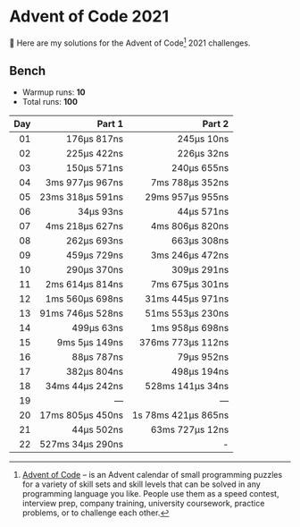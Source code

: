 # Advent of Code 2021

:wave: Here are my solutions for the Advent of Code[^aoc] 2021 challenges.

## Bench

- Warmup runs: **10**
- Total runs: **100**

| Day |           Part 1 |              Part 2 |
| --: | ---------------: | ------------------: |
|  01 |      176µs 817ns |          245µs 10ns |
|  02 |      225µs 422ns |          226µs 32ns |
|  03 |      150µs 571ns |         240µs 655ns |
|  04 |  3ms 977µs 967ns |     7ms 788µs 352ns |
|  05 | 23ms 318µs 591ns |    29ms 957µs 955ns |
|  06 |        34µs 93ns |          44µs 571ns |
|  07 |  4ms 218µs 627ns |     4ms 806µs 820ns |
|  08 |      262µs 693ns |         663µs 308ns |
|  09 |      459µs 729ns |     3ms 246µs 472ns |
|  10 |      290µs 370ns |         309µs 291ns |
|  11 |  2ms 614µs 814ns |     7ms 675µs 301ns |
|  12 |  1ms 560µs 698ns |    31ms 445µs 971ns |
|  13 | 91ms 746µs 528ns |    51ms 553µs 230ns |
|  14 |       499µs 63ns |     1ms 958µs 698ns |
|  15 |    9ms 5µs 149ns |   376ms 773µs 112ns |
|  16 |       88µs 787ns |          79µs 952ns |
|  17 |      382µs 804ns |         498µs 194ns |
|  18 |  34ms 44µs 242ns |    528ms 141µs 34ns |
|  19 |                — |                   — |
|  20 | 17ms 805µs 450ns | 1s 78ms 421µs 865ns |
|  21 |       44µs 502ns |     63ms 727µs 12ns |
|  22 | 527ms 34µs 290ns |                   - |

[^aoc]: [Advent of Code][aoc] – is an Advent calendar of small programming puzzles for a variety of skill sets and skill levels that can be solved in any programming language you like. People use them as a speed contest, interview prep, company training, university coursework, practice problems, or to challenge each other.

[aoc]: https://adventofcode.com
